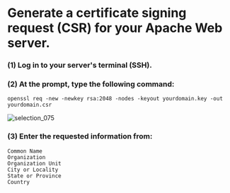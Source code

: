 # Generate a certificate signing request (CSR) for your Apache Web server.

### (1) Log in to your server's terminal (SSH).

### (2) At the prompt, type the following command:

```
openssl req -new -newkey rsa:2048 -nodes -keyout yourdomain.key -out yourdomain.csr
```
![selection_075](https://user-images.githubusercontent.com/28925482/44532205-2c56c700-a710-11e8-89cc-8fbfaa6baec8.png)

### (3) Enter the requested information from:
```
Common Name
Organization
Organization Unit
City or Locality
State or Province
Country
```
